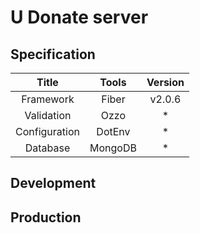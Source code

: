 # U Donate server

## Specification

| Title | Tools | Version |
|:---:|:---:|:---:|
| Framework | Fiber | v2.0.6 |
| Validation | Ozzo | * |
| Configuration | DotEnv | * |
| Database | MongoDB | * |

## Development

## Production
